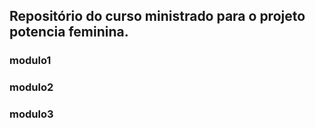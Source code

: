 ## Repositório do curso ministrado para o projeto potencia feminina.


### modulo1
### modulo2
### modulo3